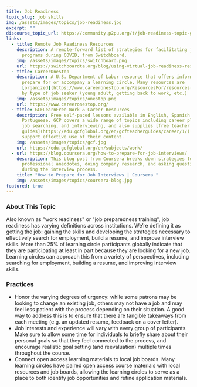 ```yaml
---
title: Job Readiness
topic_slug: job skills
img: /assets/images/topics/job-readiness.jpg
excerpt: ""
discourse_topic_url: https://community.p2pu.org/t/job-readiness-topic-guide/5767
links:
  - title: Remote Job Readiness Resources
    description: A remote-forward list of strategies for facilitating job search
      programs during COVID, from Switchboard.
    img: /assets/images/topics/switchboard.png
    url: https://switchboardta.org/blog/using-virtual-job-readiness-resources-tips-and-materials-for-clients-with-online-access/
  - title: CareerOneStop
    description: A U.S. Department of Labor resource that offers information to help
      prepare for or accompany a learning circle. Many resources are
      [organized](https://www.careeronestop.org/ResourcesFor/resources-for.aspx)
      by type of job seeker (young adult, getting back to work, etc.)
    img: /assets/images/topics/onestop.png
    url: https://www.careeronestop.org/
  - title: GCFLearnFree Work & Career Resources
    description: Free self-paced lessons available in English, Spanish, and
      Portuguese. GCP covers a wide range of topics including career planning,
      job searching, and interviewing, and also supplies [free teacher
      guides](https://edu.gcfglobal.org/en/gcfteacherguides/career/1/) to
      support effective use of their content.
    img: /assets/images/topics/gcf.jpg
    url: https://edu.gcfglobal.org/en/subjects/work/
  - url: https://blog.coursera.org/how-to-prepare-for-job-interviews/
    description: This blog post from Coursera breaks down strategies for preparing
      professional anecdotes, doing company research, and asking questions
      during the interview process.
    title: "How to Prepare for Job Interviews | Coursera "
    img: /assets/images/topics/coursera-blog.jpg
featured: true
---
```


### About This Topic
Also known as "work readiness" or "job preparedness training", job readiness has varying definitions across institutions. We’re defining it as getting the job: gaining the skills and developing the strategies necessary to effectively search for employment, build a resume, and improve interview skills. More than 25% of learning circle participants globally indicate that they are participating at least in part because they are looking for a new job. Learning circles can approach this from a variety of perspectives, including searching for employment, building a resume, and improving interview skills.  

### Practices
- Honor the varying degrees of urgency: while some patrons may be looking to change an existing job, others may not have a job and may feel less patient with the process depending on their situation. A good way to address this is to ensure that there are tangible takeaways from each meeting (e.g. an updated resume, feedback on a cover letter).
- Job interests and experience will vary with every group of participants. Make sure to allow some time for individuals to briefly share about their personal goals so that they feel connected to the process, and encourage realistic goal setting (and reevaluation) multiple times throughout the course.
- Connect open access learning materials to local job boards. Many learning circles have paired open access course materials with local resources and job boards, allowing the learning circles to serve as a place to both identify job opportunities and refine application materials.

